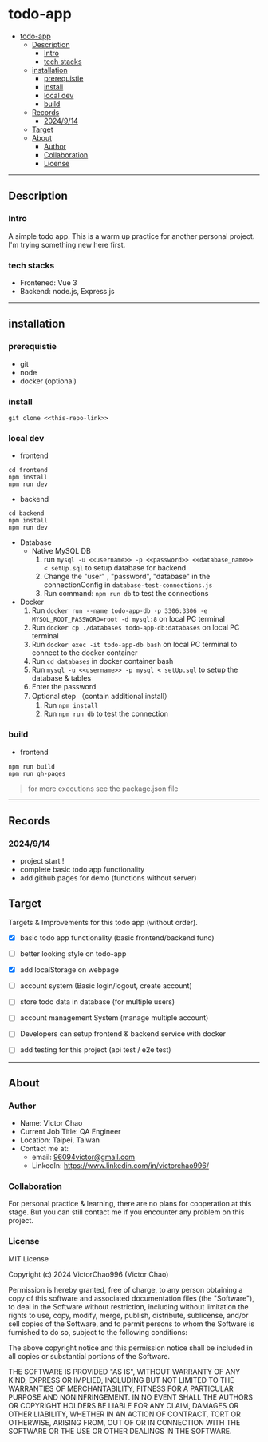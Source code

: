 # todo-app
- [todo-app](#todo-app)
  - [Description](#description)
    - [Intro](#intro)
    - [tech stacks](#tech-stacks)
  - [installation](#installation)
    - [prerequistie](#prerequistie)
    - [install](#install)
    - [local dev](#local-dev)
    - [build](#build)
  - [Records](#records)
    - [2024/9/14](#2024914)
  - [Target](#target)
  - [About](#about)
    - [Author](#author)
    - [Collaboration](#collaboration)
    - [License](#license)

---
## Description

### Intro
A simple todo app.
This is a warm up practice for another personal project.
I'm trying something new here first.

### tech stacks
- Frontened: Vue 3
- Backend: node.js, Express.js

---
## installation

### prerequistie
- git
- node
- docker (optional)

### install
```
git clone <<this-repo-link>>
```

### local dev
- frontend
```
cd frontend
npm install
npm run dev
```
- backend
```
cd backend
npm install
npm run dev
```
- Database
  - Native MySQL DB
    1. run `mysql -u <<username>> -p <<password>> <<database_name>> < setUp.sql` to setup database for backend
    2. Change the "user" , "password", "database" in the connectionConfig in `database-test-connections.js`
    3. Run command: `npm run db` to test the connections
 - Docker
    1. Run `docker run --name todo-app-db -p 3306:3306 -e MYSQL_ROOT_PASSWORD=root -d mysql:8` on local PC terminal
    2. Run `docker cp ./databases todo-app-db:databases` on local PC terminal
    3. Run `docker exec -it todo-app-db bash` on local PC terminal to connect to the docker container
    4. Run `cd databases` in docker container bash
    5. Run `mysql -u <<username>> -p mysql < setUp.sql` to setup the database & tables
    6. Enter the password
    7. Optional step （contain additional install）
       1. Run `npm install`
       2. Run `npm run db` to test the connection

### build
- frontend
```
npm run build
npm run gh-pages
```

> for more executions see the package.json file
---
## Records
### 2024/9/14
- project start !
- complete basic todo app functionality
- add github pages for demo (functions without server)

## Target
Targets & Improvements for this todo app (without order).
- [x] basic todo app functionality (basic frontend/backend func)
- [ ] better looking style on todo-app
- [X] add localStorage on webpage
- [ ] account system (Basic login/logout, create account)
- [ ] store todo data in database (for multiple users)
- [ ] account management System (manage multiple account)
- [ ] Developers can setup frontend & backend service with docker
- [ ] add testing for this project (api test / e2e test)


---
## About
### Author
- Name: Victor Chao
- Current Job Title: QA Engineer
- Location: Taipei, Taiwan
- Contact me at: 
  - email: 96094victor@gmail.com
  - LinkedIn: https://www.linkedin.com/in/victorchao996/

### Collaboration
For personal practice & learning, there are no plans for cooperation at this stage.
But you can still contact me if you encounter any problem on this project.

### License
MIT License

Copyright (c) 2024 VictorChao996 (Victor Chao)

Permission is hereby granted, free of charge, to any person obtaining a copy
of this software and associated documentation files (the "Software"), to deal
in the Software without restriction, including without limitation the rights
to use, copy, modify, merge, publish, distribute, sublicense, and/or sell
copies of the Software, and to permit persons to whom the Software is
furnished to do so, subject to the following conditions:

The above copyright notice and this permission notice shall be included in all
copies or substantial portions of the Software.

THE SOFTWARE IS PROVIDED "AS IS", WITHOUT WARRANTY OF ANY KIND, EXPRESS OR
IMPLIED, INCLUDING BUT NOT LIMITED TO THE WARRANTIES OF MERCHANTABILITY,
FITNESS FOR A PARTICULAR PURPOSE AND NONINFRINGEMENT. IN NO EVENT SHALL THE
AUTHORS OR COPYRIGHT HOLDERS BE LIABLE FOR ANY CLAIM, DAMAGES OR OTHER
LIABILITY, WHETHER IN AN ACTION OF CONTRACT, TORT OR OTHERWISE, ARISING FROM,
OUT OF OR IN CONNECTION WITH THE SOFTWARE OR THE USE OR OTHER DEALINGS IN THE
SOFTWARE.

